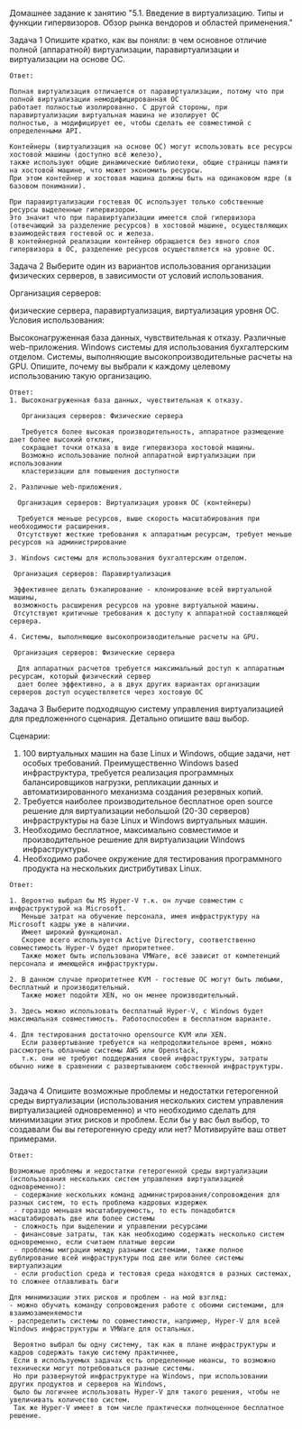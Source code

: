 Домашнее задание к занятию "5.1. Введение в виртуализацию. Типы и функции гипервизоров. Обзор рынка вендоров и областей применения."

Задача 1
Опишите кратко, как вы поняли: в чем основное отличие полной (аппаратной) виртуализации, паравиртуализации и виртуализации на основе ОС.

```
Ответ:

Полная виртуализация отличается от паравиртуализации, потому что при полной виртуализации немодифицированная ОС 
работает полностью изолированно. С другой стороны, при паравиртуализации виртуальная машина не изолирует ОС 
полностью, а модифицирует ее, чтобы сделать ее совместимой с определенными API.

Контейнеры (виртуализация на основе ОС) могут использовать все ресурсы хостовой машины (доступно всё железо), 
также используют общие динамические библиотеки, общие страницы памяти на хостовой машине, что может экономить ресурсы.
При этом контейнер и хостовая машина должны быть на одинаковом ядре (в базовом понимании).

При паравиртуализации гостевая ОС использует только собственные ресурсы выделенные гипервизором.
Это значит что при паравиртуализации имеется слой гипервизора (отвечающий за разделение ресурсов) в хостовой машине, осуществляющих
взаимодействия гостевой ос и железа.
В контейнерной реализации контейнер обращается без явного слоя гипервизора в ОС, разделение ресурсов осуществляется на уровне ОС. 
```

Задача 2
Выберите один из вариантов использования организации физических серверов, в зависимости от условий использования.

Организация серверов:

физические сервера,
паравиртуализация,
виртуализация уровня ОС.
Условия использования:

Высоконагруженная база данных, чувствительная к отказу.
Различные web-приложения.
Windows системы для использования бухгалтерским отделом.
Системы, выполняющие высокопроизводительные расчеты на GPU.
Опишите, почему вы выбрали к каждому целевому использованию такую организацию.
```
Ответ:
1. Высоконагруженная база данных, чувствительная к отказу.

   Организация серверов: Физические сервера
   
   Требуется более высокая производительность, аппаратное размещение дает более высокий отклик, 
   сокращает точки отказа в виде гипервизора хостовой машины.
   Возможно использование полной аппаратной виртуализации при использовании 
   кластеризации для повышения доступности 
         
2. Различные web-приложения.

  Организация серверов: Виртуализация уровня ОС (контейнеры)
  
  Требуется меньше ресурсов, выше скорость масштабирования при необходимости расширения. 
  Отсутствуют жесткие требования к аппаратным ресурсам, требует меньше ресурсов на администрирование

3. Windows системы для использования бухгалтерским отделом.

 Организация серверов: Паравиртуализация
 
 Эффективнее делать бэкапирование - клонирование всей виртуальной машины, 
 возможность расширения ресурсов на уровне виртуальной машины. 
 Отсутствуют критичные требования к доступу к аппаратной составляющей сервера.
        
4. Системы, выполняющие высокопроизводительные расчеты на GPU.

 Организация серверов: Физические сервера
 
  Для аппаратных расчетов требуется максимальный доступ к аппаратным ресурсам, который физический сервер 
  дает более эффективно, а в двух других вариантах организации серверов доступ осуществляется через хостовую ОС 
```

Задача 3
Выберите подходящую систему управления виртуализацией для предложенного сценария. Детально опишите ваш выбор.

Сценарии:

1. 100 виртуальных машин на базе Linux и Windows, общие задачи, нет особых требований. Преимущественно Windows based инфраструктура, 
требуется реализация программных балансировщиков нагрузки, репликации данных и автоматизированного механизма создания резервных копий.
2. Требуется наиболее производительное бесплатное open source решение для виртуализации небольшой (20-30 серверов) инфраструктуры 
на базе Linux и Windows виртуальных машин.
3. Необходимо бесплатное, максимально совместимое и производительное решение для виртуализации Windows инфраструктуры.
4. Необходимо рабочее окружение для тестирования программного продукта на нескольких дистрибутивах Linux.

```
Ответ:

1. Вероятно выбрал бы MS Hyper-V т.к. он лучше совместим с инфраструктурой на Microsoft.
   Меньше затрат на обучение персонала, имея инфраструктуру на Microsoft кадры уже в наличии. 
   Имеет широкий функционал. 
   Скорее всего используется Active Directory, соответственно совместимость Hyper-V будет приоритетнее. 
   Также может быть использована VMWare, всё зависит от компетенций персонала и имеющейся инфраструктуры.
       
2. В данном случае приоритетнее KVM - гостевые ОС могут быть любыми, бесплатный и производительный.
   Также может подойти XEN, но он менее производительный.
    
3. Здесь можно использовать бесплатный Hyper-V, с Windows будет максимальная совместимость. Работоспособен в бесплатном варианте.
       
4. Для тестирования достаточно opensource KVM или XEN.
   Если развертывание требуется на непродолжительное время, можно рассмотреть облачные системы AWS или Openstack,
   т.к. они не требуют поддержания своей инфраструктуры, затраты обычно ниже в сравнении с развертыванием собственной инфраструктуры.


```

Задача 4
Опишите возможные проблемы и недостатки гетерогенной среды виртуализации (использования нескольких систем управления виртуализацией одновременно) и что необходимо сделать для минимизации этих рисков и проблем.
Если бы у вас был выбор, то создавали бы вы гетерогенную среду или нет? Мотивируйте ваш ответ примерами.
```
Ответ:

Возможные проблемы и недостатки гетерогенной среды виртуализации (использования нескольких систем управления виртуализацией одновременно):
 - содержание нескольких команд администрирования/сопровождения для разных систем, то есть проблема кадровых издержек
 - гораздо меньшая масштабируемость, то есть понадобится масштабировать две или более системы 
 - сложность при выделении и управлении ресурсами
 - финансовые затраты, так как необходимо содержать несколько систем одновременно, если считаем платные версии
 - проблемы миграции между разными системами, также полное дублирование всей инфраструктуры под две или более системы виртуализации
 - если production среда и тестовая среда находятся в разных системах, то сложнее отлавливать баги
      
Для минимизации этих рисков и проблем - на мой взгляд: 
- можно обучить команду сопровождения работе с обоими системами, для взаимозаменяемости
- распределить системы по совместимости, например, Hyper-V для всей Windows инфраструктуры и VMWare для остальных.
     
 Вероятно выбрал бы одну систему, так как в плане инфраструктуры и кадров содержать такую систему практичнее, 
 Если в используемых задачах есть определенные нюансы, то возможно технически могут потребоваться разные системы. 
 Но при развернутой инфраструктуре на Windows, при использовании других продуктов и серверов на Windows, 
 было бы логичнее использовать Hyper-V для такого решения, чтобы не увеличивать количество систем. 
 Так же Hyper-V имеет в том числе практически полноценное бесплатное решение.



```
